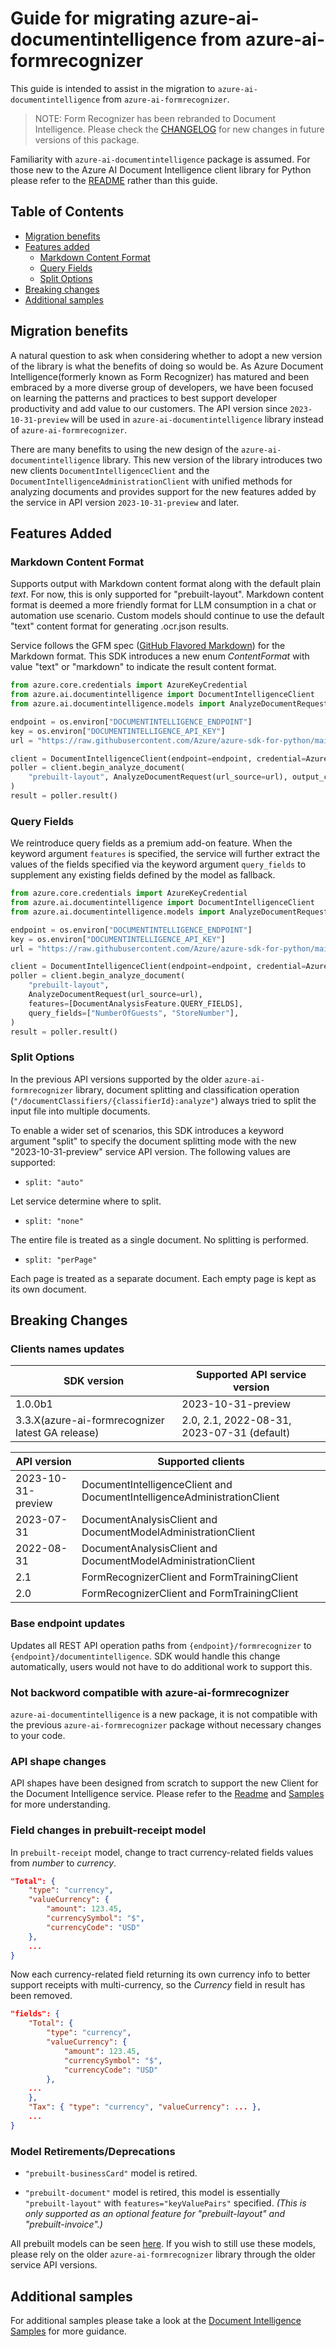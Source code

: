 # Guide for migrating azure-ai-documentintelligence from azure-ai-formrecognizer

This guide is intended to assist in the migration to `azure-ai-documentintelligence` from `azure-ai-formrecognizer`. 

> NOTE: Form Recognizer has been rebranded to Document Intelligence. Please check the [CHANGELOG][changelog] for new changes in future versions of this package.

Familiarity with `azure-ai-documentintelligence` package is assumed. For those new to the Azure AI Document Intelligence client library for Python please refer to the [README][readme] rather than this guide.

## Table of Contents
- [Migration benefits](#migration-benefits)
- [Features added](#features-added)
    - [Markdown Content Format](#markdown-content-format)
    - [Query Fields](#query-fields)
    - [Split Options](#split-options)
- [Breaking changes](#breaking-changes)
- [Additional samples](#additional-samples)

## Migration benefits

A natural question to ask when considering whether to adopt a new version of the library is what the benefits of doing so would be. As Azure Document Intelligence(formerly known as Form Recognizer) has matured and been embraced by a more diverse group of developers, we have been focused on learning the patterns and practices to best support developer productivity and add value to our customers. The API version since `2023-10-31-preview` will be used in `azure-ai-documentintelligence` library instead of `azure-ai-formrecognizer`.

There are many benefits to using the new design of the `azure-ai-documentintelligence` library. This new version of the library introduces two new clients `DocumentIntelligenceClient` and the `DocumentIntelligenceAdministrationClient` with unified methods for analyzing documents and provides support for the new features added by the service in API version `2023-10-31-preview` and later.

## Features Added

### Markdown Content Format

Supports output with Markdown content format along with the default plain _text_. For now, this is only supported for "prebuilt-layout". Markdown content format is deemed a more friendly format for LLM consumption in a chat or automation use scenario. Custom models should continue to use the default "text" content format for generating .ocr.json results.

Service follows the GFM spec ([GitHub Flavored Markdown](https://github.github.com/gfm/)) for the Markdown format. This SDK introduces a new enum _ContentFormat_ with value "text" or "markdown" to indicate the result content format.

```python
from azure.core.credentials import AzureKeyCredential
from azure.ai.documentintelligence import DocumentIntelligenceClient
from azure.ai.documentintelligence.models import AnalyzeDocumentRequest, ContentFormat

endpoint = os.environ["DOCUMENTINTELLIGENCE_ENDPOINT"]
key = os.environ["DOCUMENTINTELLIGENCE_API_KEY"]
url = "https://raw.githubusercontent.com/Azure/azure-sdk-for-python/main/sdk/documentintelligence/azure-ai-documentintelligence/samples/sample_forms/forms/Invoice_1.pdf"

client = DocumentIntelligenceClient(endpoint=endpoint, credential=AzureKeyCredential(key))
poller = client.begin_analyze_document(
    "prebuilt-layout", AnalyzeDocumentRequest(url_source=url), output_content_format=ContentFormat.MARKDOWN
)
result = poller.result()
```

### Query Fields

We reintroduce query fields as a premium add-on feature. When the keyword argument `features` is specified, the service will further extract the values of the fields specified via the keyword argument `query_fields` to supplement any existing fields defined by the model as fallback.

```python
from azure.core.credentials import AzureKeyCredential
from azure.ai.documentintelligence import DocumentIntelligenceClient
from azure.ai.documentintelligence.models import AnalyzeDocumentRequest, DocumentAnalysisFeature

endpoint = os.environ["DOCUMENTINTELLIGENCE_ENDPOINT"]
key = os.environ["DOCUMENTINTELLIGENCE_API_KEY"]
url = "https://raw.githubusercontent.com/Azure/azure-sdk-for-python/main/sdk/documentintelligence/azure-ai-documentintelligence/samples/sample_forms/forms/Invoice_1.pdf"

client = DocumentIntelligenceClient(endpoint=endpoint, credential=AzureKeyCredential(key))
poller = client.begin_analyze_document(
    "prebuilt-layout",
    AnalyzeDocumentRequest(url_source=url),
    features=[DocumentAnalysisFeature.QUERY_FIELDS],
    query_fields=["NumberOfGuests", "StoreNumber"],
)
result = poller.result()
```

### Split Options

In the previous API versions supported by the older `azure-ai-formrecognizer` library, document splitting and classification operation (`"/documentClassifiers/{classifierId}:analyze"`) always tried to split the input file into multiple documents.

To enable a wider set of scenarios, this SDK introduces a keyword argument "split" to specify the document splitting mode with the new "2023-10-31-preview" service API version. The following values are supported:

- `split: "auto"`

Let service determine where to split.

- `split: "none"`

The entire file is treated as a single document. No splitting is performed.

- `split: "perPage"`

Each page is treated as a separate document. Each empty page is kept as its own document.

## Breaking Changes

### Clients names updates

|SDK version|Supported API service version|
|-|-|
|1.0.0b1|2023-10-31-preview|
|3.3.X(azure-ai-formrecognizer latest GA release)|2.0, 2.1, 2022-08-31, 2023-07-31 (default)|

|API version|Supported clients|
|-|-|
|2023-10-31-preview|DocumentIntelligenceClient and DocumentIntelligenceAdministrationClient|
|2023-07-31|DocumentAnalysisClient and DocumentModelAdministrationClient|
|2022-08-31 | DocumentAnalysisClient and DocumentModelAdministrationClient|
|2.1 | FormRecognizerClient and FormTrainingClient|
|2.0 | FormRecognizerClient and FormTrainingClient|

### Base endpoint updates
Updates all REST API operation paths from `{endpoint}/formrecognizer` to `{endpoint}/documentintelligence`. SDK would handle this change automatically, users would not have to do additional work to support this.

### Not backword compatible with azure-ai-formrecognizer
`azure-ai-documentintelligence` is a new package, it is not compatible with the previous `azure-ai-formrecognizer` package without necessary changes to your code.

### API shape changes
API shapes have been designed from scratch to support the new Client for the Document Intelligence service. Please refer to the [Readme][readme] and [Samples][samples] for more understanding.

### Field changes in prebuilt-receipt model
In `prebuilt-receipt` model, change to tract currency-related fields values from _number_ to _currency_.

```json
"Total": {
    "type": "currency",
    "valueCurrency": {
        "amount": 123.45,
        "currencySymbol": "$",
        "currencyCode": "USD"
    },
    ...
}
```
Now each currency-related field returning its own currency info to better support receipts with multi-currency, so the _Currency_ field in result has been removed.

```json
"fields": {
    "Total": {
        "type": "currency",
        "valueCurrency": {
            "amount": 123.45,
            "currencySymbol": "$",
            "currencyCode": "USD"
        },
    ...
    },
    "Tax": { "type": "currency", "valueCurrency": ... },
    ...
}
```

### Model Retirements/Deprecations

- `"prebuilt-businessCard"` model is retired.

- `"prebuilt-document"` model is retired, this model is essentially `"prebuilt-layout"` with `features="keyValuePairs"` specified. _(This is only supported as an optional feature for "prebuilt-layout" and "prebuilt-invoice".)_

All prebuilt models can be seen [here][di-models]. If you wish to still use these models, please rely on the older `azure-ai-formrecognizer` library through the older service API versions.

## Additional samples

For additional samples please take a look at the [Document Intelligence Samples][samples_readme] for more guidance.

[changelog]: https://github.com/Azure/azure-sdk-for-python/blob/main/sdk/documentintelligence/azure-ai-documentintelligence/CHANGELOG.md
[readme]: https://github.com/Azure/azure-sdk-for-python/blob/main/sdk/documentintelligence/azure-ai-documentintelligence/README.md
[samples_readme]: https://github.com/Azure/azure-sdk-for-python/blob/main/sdk/documentintelligence/azure-ai-documentintelligence/samples/README.md
[samples]: https://github.com/Azure/azure-sdk-for-python/tree/main/sdk/documentintelligence/azure-ai-documentintelligence/samples
[di-models]: https://aka.ms/azsdk/documentintelligence/models
